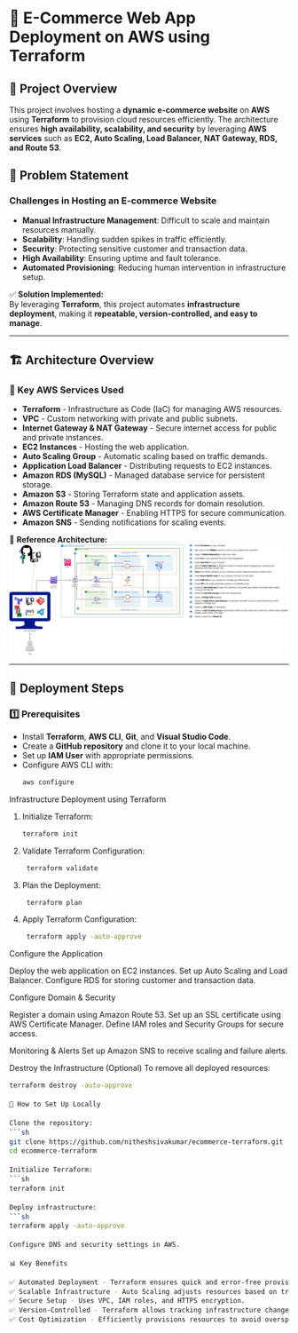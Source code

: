 # 🛒 E-Commerce Web App Deployment on AWS using Terraform

## 📌 Project Overview

This project involves hosting a **dynamic e-commerce website** on **AWS** using **Terraform** to provision cloud resources efficiently. The architecture ensures **high availability, scalability, and security** by leveraging **AWS services** such as **EC2, Auto Scaling, Load Balancer, NAT Gateway, RDS, and Route 53**.

## 🎯 Problem Statement

### Challenges in Hosting an E-commerce Website
- **Manual Infrastructure Management**: Difficult to scale and maintain resources manually.
- **Scalability**: Handling sudden spikes in traffic efficiently.
- **Security**: Protecting sensitive customer and transaction data.
- **High Availability**: Ensuring uptime and fault tolerance.
- **Automated Provisioning**: Reducing human intervention in infrastructure setup.

✅ **Solution Implemented:**  
By leveraging **Terraform**, this project automates **infrastructure deployment**, making it **repeatable, version-controlled, and easy to manage**.

---

## 🏗️ Architecture Overview

### 🔹 Key AWS Services Used
- **Terraform** - Infrastructure as Code (IaC) for managing AWS resources.
- **VPC** - Custom networking with private and public subnets.
- **Internet Gateway & NAT Gateway** - Secure internet access for public and private instances.
- **EC2 Instances** - Hosting the web application.
- **Auto Scaling Group** - Automatic scaling based on traffic demands.
- **Application Load Balancer** - Distributing requests to EC2 instances.
- **Amazon RDS (MySQL)** - Managed database service for persistent storage.
- **Amazon S3** - Storing Terraform state and application assets.
- **Amazon Route 53** - Managing DNS records for domain resolution.
- **AWS Certificate Manager** - Enabling HTTPS for secure communication.
- **Amazon SNS** - Sending notifications for scaling events.

📌 **Reference Architecture:**  
![Architecture](1.Terraform-Ecommerce.jpg)

---

## 🚀 Deployment Steps

### 1️⃣ Prerequisites
- Install **Terraform**, **AWS CLI**, **Git**, and **Visual Studio Code**.
- Create a **GitHub repository** and clone it to your local machine.
- Set up **IAM User** with appropriate permissions.
- Configure AWS CLI with:
    ```sh
    aws configure
Infrastructure Deployment using Terraform

1. Initialize Terraform:
   ```sh
   terraform init

2. Validate Terraform Configuration:
   ```sh
    terraform validate

3. Plan the Deployment:
   ```sh
    terraform plan

4. Apply Terraform Configuration:
   ```sh
    terraform apply -auto-approve

Configure the Application

Deploy the web application on EC2 instances.
Set up Auto Scaling and Load Balancer.
Configure RDS for storing customer and transaction data.

Configure Domain & Security

Register a domain using Amazon Route 53.
Set up an SSL certificate using AWS Certificate Manager.
Define IAM roles and Security Groups for secure access.

Monitoring & Alerts
Set up Amazon SNS to receive scaling and failure alerts.

Destroy the Infrastructure (Optional)
To remove all deployed resources:
   ```sh
   terraform destroy -auto-approve

🔧 How to Set Up Locally

Clone the repository:
   ```sh
   git clone https://github.com/nitheshsivakumar/ecommerce-terraform.git
   cd ecommerce-terraform

Initialize Terraform:
   ```sh
   terraform init

Deploy infrastructure:
   ```sh
   terraform apply -auto-approve

Configure DNS and security settings in AWS.

📊 Key Benefits

✅ Automated Deployment - Terraform ensures quick and error-free provisioning.
✅ Scalable Infrastructure - Auto Scaling adjusts resources based on traffic.
✅ Secure Setup - Uses VPC, IAM roles, and HTTPS encryption.
✅ Version-Controlled - Terraform allows tracking infrastructure changes.
✅ Cost Optimization - Efficiently provisions resources to avoid overspending.
